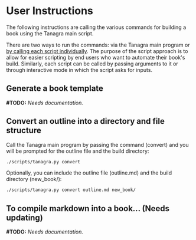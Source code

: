 # User Instructions
The following instructions are calling the various commands for building a book using the Tanagra main script.

There are two ways to run the commands: via the Tanagra main program or [by calling each script individually](scripting-instructions.md). The purpose of the script approach is to allow for easier scripting by end users who want to automate their book's build. Similarly, each script can be called by passing arguments to it or through interactive mode in which the script asks for inputs.

## Generate a book template
**#TODO:** _Needs documentation._

## Convert an outline into a directory and file structure
Call the Tanagra main program by passing the command (convert) and you will be prompted for the outline file and the build directory:
```bash
./scripts/tanagra.py convert
```

Optionally, you can include the outline file (outline.md) and the build directory (new_book/):
```bash
./scripts/tanagra.py convert outline.md new_book/
```

## To compile markdown into a book... (Needs updating)
**#TODO:** _Needs documentation._
